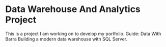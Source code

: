 # Data Warehouse And Analytics Project
This is a project I am working on to develop my portfolio.
Guide: Data With Barra
Building a modern data warehouse with SQL Server.

